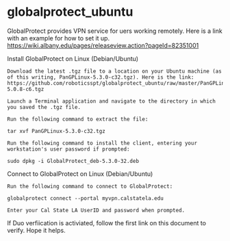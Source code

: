 # globalprotect_ubuntu
GlobalProtect provides VPN service for uers working remotely. Here is a link with an example for how to set it up. 
https://wiki.albany.edu/pages/releaseview.action?pageId=82351001

Install GlobalProtect on Linux (Debian/Ubuntu)

    Download the latest .tgz file to a location on your Ubuntu machine (as of this writing, PanGPLinux-5.3.0-c32.tgz). Here is the link:
    https://github.com/roboticsspt/globalprotect_ubuntu/raw/master/PanGPLinux-5.0.8-c6.tgz

    Launch a Terminal application and navigate to the directory in which you saved the .tgz file.

    Run the following command to extract the file:

    tar xvf PanGPLinux-5.3.0-c32.tgz

    Run the following command to install the client, entering your workstation's user password if prompted:

    sudo dpkg -i GlobalProtect_deb-5.3.0-32.deb

Connect to GlobalProtect on Linux (Debian/Ubuntu)

    Run the following command to connect to GlobalProtect:

    globalprotect connect --portal myvpn.calstatela.edu

    Enter your Cal State LA UserID and password when prompted.

If Duo verfiication is activiated, follow the first link on this document to verify. Hope it helps. 

